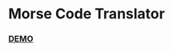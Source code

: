 # Morse Code Translator
<h3><a href="https://pampuchskrytozerca.github.io/Morse-Code-Translator/">DEMO</></h3>
